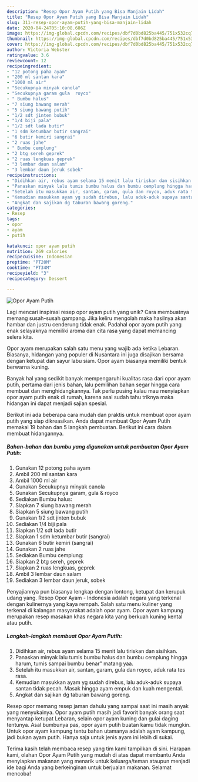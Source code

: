 ```yaml
---
description: "Resep Opor Ayam Putih yang Bisa Manjain Lidah"
title: "Resep Opor Ayam Putih yang Bisa Manjain Lidah"
slug: 311-resep-opor-ayam-putih-yang-bisa-manjain-lidah
date: 2020-04-24T05:10:08.686Z
image: https://img-global.cpcdn.com/recipes/dbf7d0bd825ba445/751x532cq70/opor-ayam-putih-foto-resep-utama.jpg
thumbnail: https://img-global.cpcdn.com/recipes/dbf7d0bd825ba445/751x532cq70/opor-ayam-putih-foto-resep-utama.jpg
cover: https://img-global.cpcdn.com/recipes/dbf7d0bd825ba445/751x532cq70/opor-ayam-putih-foto-resep-utama.jpg
author: Victoria Webster
ratingvalue: 3.6
reviewcount: 12
recipeingredient:
- "12 potong paha ayam"
- "200 ml santan kara"
- "1000 ml air"
- "Secukupnya minyak canola"
- "Secukupnya garam gula  royco"
- " Bumbu halus"
- "7 siung bawang merah"
- "5 siung bawang putih"
- "1/2 sdt jinten bubuk"
- "1/4 biji pala"
- "1/2 sdt lada butir"
- "1 sdm ketumbar butir sangrai"
- "6 butir kemiri sangrai"
- "2 ruas jahe"
- " Bumbu cemplung"
- "2 btg sereh geprek"
- "2 ruas lengkuas geprek"
- "3 lembar daun salam"
- "3 lembar daun jeruk sobek"
recipeinstructions:
- "Didihkan air, rebus ayam selama 15 menit lalu tiriskan dan sisihkan."
- "Panaskan minyak lalu tumis bumbu halus dan bumbu cemplung hingga harum, tumis sampai bumbu benar&#34; matang yaa."
- "Setelah itu masukkan air, santan, garam, gula dan royco, aduk rata tes rasa."
- "Kemudian masukkan ayam yg sudah direbus, lalu aduk-aduk supaya santan tidak pecah. Masak hingga ayam empuk dan kuah mengental."
- "Angkat dan sajikan dg taburan bawang goreng."
categories:
- Resep
tags:
- opor
- ayam
- putih

katakunci: opor ayam putih 
nutrition: 269 calories
recipecuisine: Indonesian
preptime: "PT20M"
cooktime: "PT34M"
recipeyield: "3"
recipecategory: Dessert

---
```



![Opor Ayam Putih](https://img-global.cpcdn.com/recipes/dbf7d0bd825ba445/751x532cq70/opor-ayam-putih-foto-resep-utama.jpg)

Lagi mencari inspirasi resep opor ayam putih yang unik? Cara membuatnya memang susah-susah gampang. Jika keliru mengolah maka hasilnya akan hambar dan justru cenderung tidak enak. Padahal opor ayam putih yang enak selayaknya memiliki aroma dan cita rasa yang dapat memancing selera kita.

Opor ayam merupakan salah satu menu yang wajib ada ketika Lebaran. Biasanya, hidangan yang populer di Nusantara ini juga disajikan bersama dengan ketupat dan sayur labu siam. Opor ayam biasanya memiliki bentuk berwarna kuning.

Banyak hal yang sedikit banyak mempengaruhi kualitas rasa dari opor ayam putih, pertama dari jenis bahan, lalu pemilihan bahan segar hingga cara membuat dan menghidangkannya. Tak perlu pusing kalau mau menyiapkan opor ayam putih enak di rumah, karena asal sudah tahu triknya maka hidangan ini dapat menjadi sajian spesial.


Berikut ini ada beberapa cara mudah dan praktis untuk membuat opor ayam putih yang siap dikreasikan. Anda dapat membuat Opor Ayam Putih memakai 19 bahan dan 5 langkah pembuatan. Berikut ini cara dalam membuat hidangannya.

<!--inarticleads1-->

##### Bahan-bahan dan bumbu yang digunakan untuk pembuatan Opor Ayam Putih:

1. Gunakan 12 potong paha ayam
1. Ambil 200 ml santan kara
1. Ambil 1000 ml air
1. Gunakan Secukupnya minyak canola
1. Gunakan Secukupnya garam, gula &amp; royco
1. Sediakan  Bumbu halus:
1. Siapkan 7 siung bawang merah
1. Siapkan 5 siung bawang putih
1. Gunakan 1/2 sdt jinten bubuk
1. Sediakan 1/4 biji pala
1. Siapkan 1/2 sdt lada butir
1. Siapkan 1 sdm ketumbar butir (sangrai)
1. Gunakan 6 butir kemiri (sangrai)
1. Gunakan 2 ruas jahe
1. Sediakan  Bumbu cemplung:
1. Siapkan 2 btg sereh, geprek
1. Siapkan 2 ruas lengkuas, geprek
1. Ambil 3 lembar daun salam
1. Sediakan 3 lembar daun jeruk, sobek


Penyajiannya pun biasanya lengkap dengan lontong, ketupat dan kerupuk udang yang. Resep Opor Ayam - Indonesia adalah negara yang terkenal dengan kulinernya yang kaya rempah. Salah satu menu kuliner yang terkenal di kalangan masyarakat adalah opor ayam. Opor ayam kampung merupakan resep masakan khas negara kita yang berkuah kuning kental atau putih. 

<!--inarticleads2-->

##### Langkah-langkah membuat Opor Ayam Putih:

1. Didihkan air, rebus ayam selama 15 menit lalu tiriskan dan sisihkan.
1. Panaskan minyak lalu tumis bumbu halus dan bumbu cemplung hingga harum, tumis sampai bumbu benar&#34; matang yaa.
1. Setelah itu masukkan air, santan, garam, gula dan royco, aduk rata tes rasa.
1. Kemudian masukkan ayam yg sudah direbus, lalu aduk-aduk supaya santan tidak pecah. Masak hingga ayam empuk dan kuah mengental.
1. Angkat dan sajikan dg taburan bawang goreng.


Resep opor memang resep jaman dahulu yang sampai saat ini masih anyak yang menyukainya. Opor ayam putih masih jadi favorit banyak orang saat menyantap ketupat Lebaran, selain opor ayam kuning dan gulai daging tentunya. Asal bumbunya pas, opor ayam putih buatan kamu tidak mungkin. Untuk opor ayam kampung tentu bahan utamanya adalah ayam kampung, jadi bukan ayam putih. Hanya saja untuk jenis ayam ini lebih di sukai. 

Terima kasih telah membaca resep yang tim kami tampilkan di sini. Harapan kami, olahan Opor Ayam Putih yang mudah di atas dapat membantu Anda menyiapkan makanan yang menarik untuk keluarga/teman ataupun menjadi ide bagi Anda yang berkeinginan untuk berjualan makanan. Selamat mencoba!

